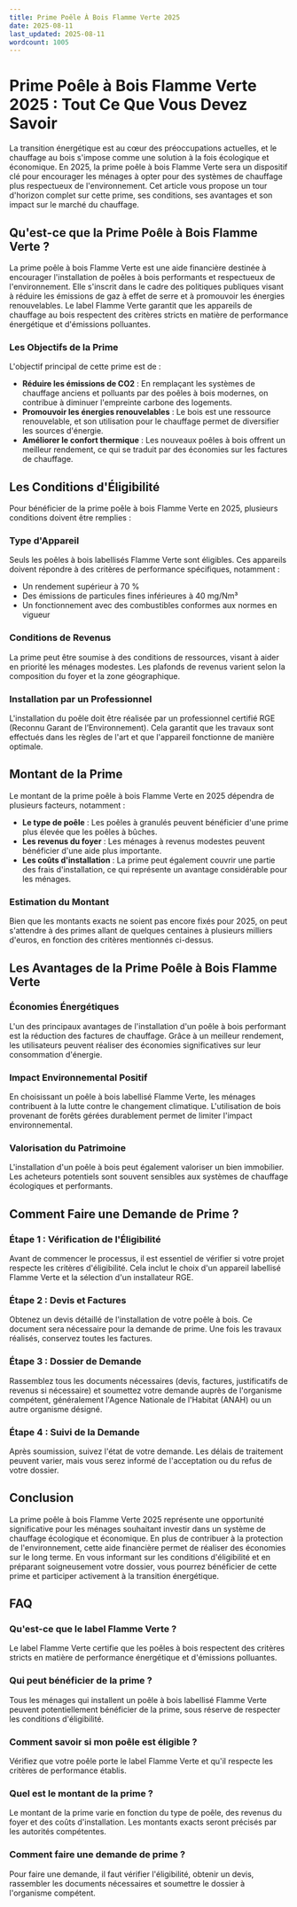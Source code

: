 ```yaml
---
title: Prime Poêle À Bois Flamme Verte 2025
date: 2025-08-11
last_updated: 2025-08-11
wordcount: 1005
---
```


# Prime Poêle à Bois Flamme Verte 2025 : Tout Ce Que Vous Devez Savoir

La transition énergétique est au cœur des préoccupations actuelles, et le chauffage au bois s'impose comme une solution à la fois écologique et économique. En 2025, la prime poêle à bois Flamme Verte sera un dispositif clé pour encourager les ménages à opter pour des systèmes de chauffage plus respectueux de l'environnement. Cet article vous propose un tour d'horizon complet sur cette prime, ses conditions, ses avantages et son impact sur le marché du chauffage.

## Qu'est-ce que la Prime Poêle à Bois Flamme Verte ?

La prime poêle à bois Flamme Verte est une aide financière destinée à encourager l'installation de poêles à bois performants et respectueux de l'environnement. Elle s'inscrit dans le cadre des politiques publiques visant à réduire les émissions de gaz à effet de serre et à promouvoir les énergies renouvelables. Le label Flamme Verte garantit que les appareils de chauffage au bois respectent des critères stricts en matière de performance énergétique et d'émissions polluantes.

### Les Objectifs de la Prime

L'objectif principal de cette prime est de :

- **Réduire les émissions de CO2** : En remplaçant les systèmes de chauffage anciens et polluants par des poêles à bois modernes, on contribue à diminuer l'empreinte carbone des logements.
- **Promouvoir les énergies renouvelables** : Le bois est une ressource renouvelable, et son utilisation pour le chauffage permet de diversifier les sources d'énergie.
- **Améliorer le confort thermique** : Les nouveaux poêles à bois offrent un meilleur rendement, ce qui se traduit par des économies sur les factures de chauffage.

## Les Conditions d'Éligibilité

Pour bénéficier de la prime poêle à bois Flamme Verte en 2025, plusieurs conditions doivent être remplies :

### Type d'Appareil

Seuls les poêles à bois labellisés Flamme Verte sont éligibles. Ces appareils doivent répondre à des critères de performance spécifiques, notamment :

- Un rendement supérieur à 70 %
- Des émissions de particules fines inférieures à 40 mg/Nm³
- Un fonctionnement avec des combustibles conformes aux normes en vigueur

### Conditions de Revenus

La prime peut être soumise à des conditions de ressources, visant à aider en priorité les ménages modestes. Les plafonds de revenus varient selon la composition du foyer et la zone géographique.

### Installation par un Professionnel

L'installation du poêle doit être réalisée par un professionnel certifié RGE (Reconnu Garant de l’Environnement). Cela garantit que les travaux sont effectués dans les règles de l'art et que l'appareil fonctionne de manière optimale.

## Montant de la Prime

Le montant de la prime poêle à bois Flamme Verte en 2025 dépendra de plusieurs facteurs, notamment :

- **Le type de poêle** : Les poêles à granulés peuvent bénéficier d'une prime plus élevée que les poêles à bûches.
- **Les revenus du foyer** : Les ménages à revenus modestes peuvent bénéficier d'une aide plus importante.
- **Les coûts d'installation** : La prime peut également couvrir une partie des frais d'installation, ce qui représente un avantage considérable pour les ménages.

### Estimation du Montant

Bien que les montants exacts ne soient pas encore fixés pour 2025, on peut s'attendre à des primes allant de quelques centaines à plusieurs milliers d'euros, en fonction des critères mentionnés ci-dessus.

## Les Avantages de la Prime Poêle à Bois Flamme Verte

### Économies Énergétiques

L'un des principaux avantages de l'installation d'un poêle à bois performant est la réduction des factures de chauffage. Grâce à un meilleur rendement, les utilisateurs peuvent réaliser des économies significatives sur leur consommation d'énergie.

### Impact Environnemental Positif

En choisissant un poêle à bois labellisé Flamme Verte, les ménages contribuent à la lutte contre le changement climatique. L'utilisation de bois provenant de forêts gérées durablement permet de limiter l'impact environnemental.

### Valorisation du Patrimoine

L'installation d'un poêle à bois peut également valoriser un bien immobilier. Les acheteurs potentiels sont souvent sensibles aux systèmes de chauffage écologiques et performants.

## Comment Faire une Demande de Prime ?

### Étape 1 : Vérification de l'Éligibilité

Avant de commencer le processus, il est essentiel de vérifier si votre projet respecte les critères d'éligibilité. Cela inclut le choix d'un appareil labellisé Flamme Verte et la sélection d'un installateur RGE.

### Étape 2 : Devis et Factures

Obtenez un devis détaillé de l'installation de votre poêle à bois. Ce document sera nécessaire pour la demande de prime. Une fois les travaux réalisés, conservez toutes les factures.

### Étape 3 : Dossier de Demande

Rassemblez tous les documents nécessaires (devis, factures, justificatifs de revenus si nécessaire) et soumettez votre demande auprès de l'organisme compétent, généralement l'Agence Nationale de l'Habitat (ANAH) ou un autre organisme désigné.

### Étape 4 : Suivi de la Demande

Après soumission, suivez l'état de votre demande. Les délais de traitement peuvent varier, mais vous serez informé de l'acceptation ou du refus de votre dossier.

## Conclusion

La prime poêle à bois Flamme Verte 2025 représente une opportunité significative pour les ménages souhaitant investir dans un système de chauffage écologique et économique. En plus de contribuer à la protection de l'environnement, cette aide financière permet de réaliser des économies sur le long terme. En vous informant sur les conditions d'éligibilité et en préparant soigneusement votre dossier, vous pourrez bénéficier de cette prime et participer activement à la transition énergétique.

## FAQ

### Qu'est-ce que le label Flamme Verte ?

Le label Flamme Verte certifie que les poêles à bois respectent des critères stricts en matière de performance énergétique et d'émissions polluantes.

### Qui peut bénéficier de la prime ?

Tous les ménages qui installent un poêle à bois labellisé Flamme Verte peuvent potentiellement bénéficier de la prime, sous réserve de respecter les conditions d'éligibilité.

### Comment savoir si mon poêle est éligible ?

Vérifiez que votre poêle porte le label Flamme Verte et qu'il respecte les critères de performance établis.

### Quel est le montant de la prime ?

Le montant de la prime varie en fonction du type de poêle, des revenus du foyer et des coûts d'installation. Les montants exacts seront précisés par les autorités compétentes.

### Comment faire une demande de prime ?

Pour faire une demande, il faut vérifier l'éligibilité, obtenir un devis, rassembler les documents nécessaires et soumettre le dossier à l'organisme compétent.